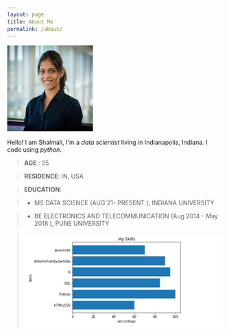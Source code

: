 ```yaml
---
layout: page
title: About Me 
permalink: /about/
---
```

<img src="./assets/linkednheadshot.jpg" alt="Headshot" width="200" height="200">


Hello! I am Shalmali, I'm a *data scientist* living in Indianapolis, Indiana. I code using *python*.

> **AGE** : 	25

> **RESIDENCE**: IN, USA

> **EDUCATION**: 

> - MS DATA SCIENCE (AUG'21- PRESENT ), INDIANA UNIVERSITY

> - BE ELECTRONICS AND TELECOMMUNICATION (Aug 2014 - May 2018 ), PUNE UNIVERSITY

> ![Graphing my skills](./assets/myskillsgraph.jpg)





